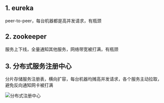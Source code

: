 

## 1. eureka
peer-to-peer，每台机器都是高并发请求，有瓶颈

## 2. zookeeper
服务上下线，全量通知其他服务，网络带宽被打满，有瓶颈

## 3. 分布式服务注册中心
分片存储服务注册表，横向扩容，每台机器均摊高并发请求，各个服务主动拉取，避免反向通知网卡被打满

![分布式注册中心](https://tva1.sinaimg.cn/large/0082zybpgy1gc0c750tt5j31h80qbq4s.jpg)
